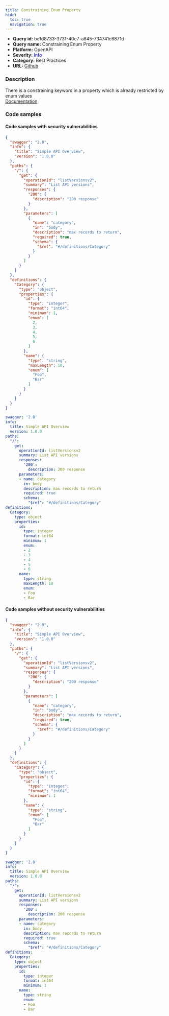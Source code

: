 ```yaml
---
title: Constraining Enum Property
hide:
  toc: true
  navigation: true
---
```


<style>
  .highlight .hll {
    background-color: #ff171742;
  }
  .md-content {
    max-width: 1100px;
    margin: 0 auto;
  }
</style>

-   **Query id:** be1d8733-3731-40c7-a845-734741c6871d
-   **Query name:** Constraining Enum Property
-   **Platform:** OpenAPI
-   **Severity:** <span style="color:#00C">Info</span>
-   **Category:** Best Practices
-   **URL:** [Github](https://github.com/Checkmarx/kics/tree/master/assets/queries/openAPI/2.0/constraining_enum_property)

### Description
There is a constraining keyword in a property which is already restricted by enum values<br>
[Documentation](https://swagger.io/specification/v2/#schemaObject)

### Code samples
#### Code samples with security vulnerabilities
```json title="Positive test num. 1 - json file" hl_lines="24 49 38"
{
  "swagger": "2.0",
  "info": {
    "title": "Simple API Overview",
    "version": "1.0.0"
  },
  "paths": {
    "/": {
      "get": {
        "operationId": "listVersionsv2",
        "summary": "List API versions",
        "responses": {
          "200": {
            "description": "200 response"
          }
        },
        "parameters": [
          {
            "name": "category",
            "in": "body",
            "description": "max records to return",
            "required": true,
            "schema": {
              "$ref": "#/definitions/Category"
            }
          }
        ]
      }
    }
  },
  "definitions": {
    "Category": {
      "type": "object",
      "properties": {
        "id": {
          "type": "integer",
          "format": "int64",
          "minimum": 1,
          "enum": [
            2,
            3,
            4,
            5,
            6
          ]
        },
        "name": {
          "type": "string",
          "maxLength": 10,
          "enum": [
            "Foo",
            "Bar"
          ]
        }
      }
    }
  }
}

```
```yaml title="Positive test num. 2 - yaml file" hl_lines="19 27 36"
swagger: '2.0'
info:
  title: Simple API Overview
  version: 1.0.0
paths:
  "/":
    get:
      operationId: listVersionsv2
      summary: List API versions
      responses:
        '200':
          description: 200 response
      parameters:
      - name: category
        in: body
        description: max records to return
        required: true
        schema:
          "$ref": "#/definitions/Category"
definitions:
  Category:
    type: object
    properties:
      id:
        type: integer
        format: int64
        minimum: 1
        enum:
        - 2
        - 3
        - 4
        - 5
        - 6
      name:
        type: string
        maxLength: 10
        enum:
        - Foo
        - Bar

```


#### Code samples without security vulnerabilities
```json title="Negative test num. 1 - json file"
{
  "swagger": "2.0",
  "info": {
    "title": "Simple API Overview",
    "version": "1.0.0"
  },
  "paths": {
    "/": {
      "get": {
        "operationId": "listVersionsv2",
        "summary": "List API versions",
        "responses": {
          "200": {
            "description": "200 response"
          }
        },
        "parameters": [
          {
            "name": "category",
            "in": "body",
            "description": "max records to return",
            "required": true,
            "schema": {
              "$ref": "#/definitions/Category"
            }
          }
        ]
      }
    }
  },
  "definitions": {
    "Category": {
      "type": "object",
      "properties": {
        "id": {
          "type": "integer",
          "format": "int64",
          "minimum": 1
        },
        "name": {
          "type": "string",
          "enum": [
            "Foo",
            "Bar"
          ]
        }
      }
    }
  }
}

```
```yaml title="Negative test num. 2 - yaml file"
swagger: '2.0'
info:
  title: Simple API Overview
  version: 1.0.0
paths:
  "/":
    get:
      operationId: listVersionsv2
      summary: List API versions
      responses:
        '200':
          description: 200 response
      parameters:
      - name: category
        in: body
        description: max records to return
        required: true
        schema:
          "$ref": "#/definitions/Category"
definitions:
  Category:
    type: object
    properties:
      id:
        type: integer
        format: int64
        minimum: 1
      name:
        type: string
        enum:
        - Foo
        - Bar

```
